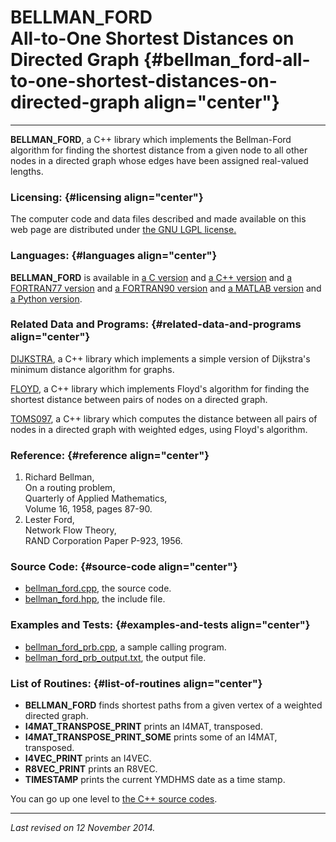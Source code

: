 BELLMAN\_FORD\
All-to-One Shortest Distances on Directed Graph {#bellman_ford-all-to-one-shortest-distances-on-directed-graph align="center"}
===============================================

------------------------------------------------------------------------

**BELLMAN\_FORD**, a C++ library which implements the Bellman-Ford
algorithm for finding the shortest distance from a given node to all
other nodes in a directed graph whose edges have been assigned
real-valued lengths.

### Licensing: {#licensing align="center"}

The computer code and data files described and made available on this
web page are distributed under [the GNU LGPL
license.](../../txt/gnu_lgpl.txt)

### Languages: {#languages align="center"}

**BELLMAN\_FORD** is available in [a C
version](../../c_src/bellman_ford/bellman_ford.html) and [a C++
version](../../cpp_src/bellman_ford/bellman_ford.html) and [a FORTRAN77
version](../../f77_src/bellman_ford/bellman_ford.html) and [a FORTRAN90
version](../../f_src/bellman_ford/bellman_ford.html) and [a MATLAB
version](../../m_src/bellman_ford/bellman_ford.html) and [a Python
version](../../py_src/bellman_ford/bellman_ford.html).

### Related Data and Programs: {#related-data-and-programs align="center"}

[DIJKSTRA](../../cpp_src/dijkstra/dijkstra.html), a C++ library which
implements a simple version of Dijkstra's minimum distance algorithm for
graphs.

[FLOYD](../../cpp_src/floyd/floyd.html), a C++ library which implements
Floyd's algorithm for finding the shortest distance between pairs of
nodes on a directed graph.

[TOMS097](../../cpp_src/toms097/toms097.html), a C++ library which
computes the distance between all pairs of nodes in a directed graph
with weighted edges, using Floyd's algorithm.

### Reference: {#reference align="center"}

1.  Richard Bellman,\
    On a routing problem,\
    Quarterly of Applied Mathematics,\
    Volume 16, 1958, pages 87-90.
2.  Lester Ford,\
    Network Flow Theory,\
    RAND Corporation Paper P-923, 1956.

### Source Code: {#source-code align="center"}

-   [bellman\_ford.cpp](bellman_ford.cpp), the source code.
-   [bellman\_ford.hpp](bellman_ford.hpp), the include file.

### Examples and Tests: {#examples-and-tests align="center"}

-   [bellman\_ford\_prb.cpp](bellman_ford_prb.cpp), a sample calling
    program.
-   [bellman\_ford\_prb\_output.txt](bellman_ford_prb_output.txt), the
    output file.

### List of Routines: {#list-of-routines align="center"}

-   **BELLMAN\_FORD** finds shortest paths from a given vertex of a
    weighted directed graph.
-   **I4MAT\_TRANSPOSE\_PRINT** prints an I4MAT, transposed.
-   **I4MAT\_TRANSPOSE\_PRINT\_SOME** prints some of an I4MAT,
    transposed.
-   **I4VEC\_PRINT** prints an I4VEC.
-   **R8VEC\_PRINT** prints an R8VEC.
-   **TIMESTAMP** prints the current YMDHMS date as a time stamp.

You can go up one level to [the C++ source codes](../cpp_src.html).

------------------------------------------------------------------------

*Last revised on 12 November 2014.*
